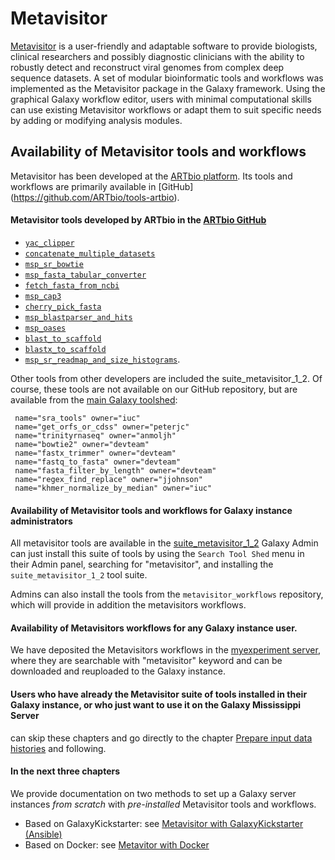 # Metavisitor

[Metavisitor](http://dx.doi.org/10.1101/048983) is a user-friendly and adaptable software to provide biologists, clinical researchers and possibly diagnostic clinicians with the ability to robustly detect and reconstruct viral genomes from complex deep sequence datasets. A set of modular bioinformatic tools and workflows was implemented as the Metavisitor package in the Galaxy framework. Using the graphical Galaxy workflow editor, users with minimal computational skills can use existing Metavisitor workflows or adapt them to suit specific needs by adding or modifying analysis modules.

## Availability of Metavisitor tools and workflows

Metavisitor has been developed at the [ARTbio platform](http://artbio.fr). Its tools and workflows are primarily available in [GitHub] (https://github.com/ARTbio/tools-artbio).

#### Metavisitor tools developed by ARTbio in the [ARTbio GitHub](https://github.com/ARTbio/tools-artbio)

- [`yac_clipper`](https://github.com/ARTbio/tools-artbio/tree/master/tools/yac_clipper)
- [`concatenate_multiple_datasets`](https://github.com/ARTbio/tools-artbio/tree/master/tools/concatenate_multiple_datasets)
- [`msp_sr_bowtie`](https://github.com/ARTbio/tools-artbio/tree/master/tools/msp_sr_bowtie)
- [`msp_fasta_tabular_converter`](https://github.com/ARTbio/tools-artbio/tree/master/tools/msp_fasta_tabular_converter)
- [`fetch_fasta_from_ncbi`](https://github.com/ARTbio/tools-artbio/tree/master/tools/fetch_fasta_from_ncbi)
- [`msp_cap3`](https://github.com/ARTbio/tools-artbio/tree/master/tools/msp_cap3)
- [`cherry_pick_fasta`](https://github.com/ARTbio/tools-artbio/tree/master/tools/cherry_pick_fasta)
- [`msp_blastparser_and_hits`](https://github.com/ARTbio/tools-artbio/tree/master/tools/msp_blastparser_and_hits)
- [`msp_oases`](https://github.com/ARTbio/tools-artbio/tree/master/tools/msp_oases)
- [`blast_to_scaffold`](https://github.com/ARTbio/tools-artbio/tree/master/tools/blast_to_scaffold)
- [`blastx_to_scaffold`](https://github.com/ARTbio/tools-artbio/tree/master/tools/blastx_to_scaffold)
- [`msp_sr_readmap_and_size_histograms`](https://github.com/ARTbio/tools-artbio/tree/master/tools/msp_sr_readmap_and_size_histograms).
    
Other tools from other developers are included the suite_metavisitor_1_2. Of course, these tools are not available on our GitHub repository, but are available from the [main Galaxy toolshed](https://toolshed.g2.bx.psu.edu/):
    
     name="sra_tools" owner="iuc"
     name="get_orfs_or_cdss" owner="peterjc" 
     name="trinityrnaseq" owner="anmoljh" 
     name="bowtie2" owner="devteam" 
     name="fastx_trimmer" owner="devteam" 
     name="fastq_to_fasta" owner="devteam" 
     name="fasta_filter_by_length" owner="devteam" 
     name="regex_find_replace" owner="jjohnson" 
     name="khmer_normalize_by_median" owner="iuc" 


#### Availability of Metavisitor tools and workflows for **Galaxy instance administrators**

All metavisitor tools are available in the [suite_metavisitor_1_2](https://toolshed.g2.bx.psu.edu/repository/browse_repositories?sort=name&operation=view_or_manage_repository&f-free-text-search=metavisitor&id=ca18473f5a7e691a)
Galaxy Admin can just install this suite of tools by using the `Search Tool Shed` menu in their Admin panel, searching for "metavisitor", and installing the `suite_metavisitor_1_2` tool suite.

Admins can also install the tools from the `metavisitor_workflows` repository, which will provide in addition the metavisitors workflows.

#### Availability of Metavisitors workflows for any Galaxy instance user.
We have deposited the Metavisitors workflows in the [myexperiment server](http://www.myexperiment.org/workflows), where they are searchable with "metavisitor" keyword and can be downloaded and reuploaded to the Galaxy instance.

#### Users who have already the Metavisitor suite of tools installed in their Galaxy instance, or who just want to use it on the Galaxy Mississippi Server
can skip these chapters and go directly to the chapter [Prepare input data histories](use_cases_input_data) and following.


#### In the next three chapters

We provide documentation on two methods to set up a Galaxy server instances *from scratch* with *pre-installed* Metavisitor tools and workflows.

- Based on GalaxyKickstarter: see [Metavisitor with GalaxyKickstarter (Ansible)](metavisitor_ansible.md)
- Based on Docker: see [Metavitor with Docker](metavisitor_docker.md)


